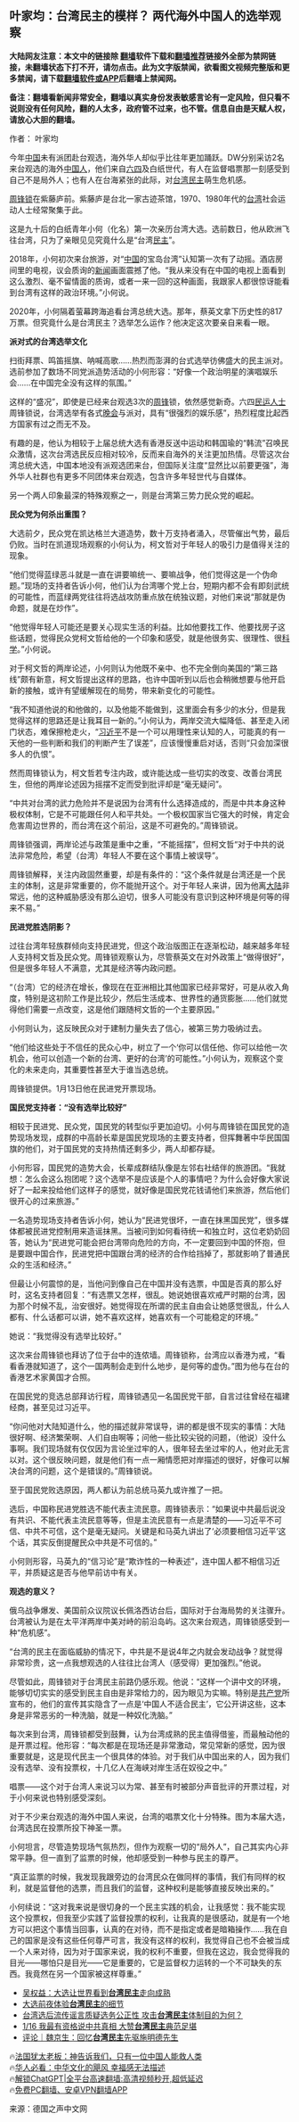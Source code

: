  <!-- 面包屑导航 --> <h2>叶家均：台湾民主的模样？ 两代海外中国人的选举观察</h2> <p class="notice"><b>大陆网友注意：本文中的链接除 <a href="https://github.com/bannedbook/fanqiang" >翻墙</a>软件下载和<a href="https://github.com/killgcd/justmysocks/blob/master/README.md">翻墙推荐</a>链接外全部为禁网链接，未翻墙状态下打不开，请勿点击。此为文字版禁闻，欲看图文视频完整版和更多禁闻，请下载<a href="https://github.com/bannedbook/fanqiang">翻墙软件或APP</a>后翻墙上禁闻网。</p><p>备注：翻墙看新闻非常安全，翻墙以真实身份发表敏感言论有一定风险，但只看不说则没有任何风险，翻的人太多，政府管不过来，也不管。信息自由是天赋人权，请放心大胆的翻墙。</b></p>  <div class="entry"> <p>作者： 叶家均</p> <p>今年<span class='wp_keywordlink_affiliate'><a href="https://www.bannedbook.org/" title="中国" target="_blank">中国</a></span>未有派团赴台观选，海外华人却似乎比往年更加踊跃。DW分别采访2名来台观选的海外<a href="https://www.bannedbook.org/bnews/tag/%e4%b8%ad%e5%9b%bd%e4%ba%ba/" class="st_tag internal_tag" rel="tag" title="标签 中国人 下的日志">中国人</a>，他们来自<span class='wp_keywordlink'><a href="https://www.bannedbook.org/forum2/topic2509.html" title="《中国六四真相》" target="_blank">六四</a></span>及白纸世代，有人在监督唱票那一刻感受到自己不是局外人；也有人在台海紧张的此际，对<a href="https://www.bannedbook.org/bnews/tag/%e5%8f%b0%e6%b9%be%e6%b0%91%e4%b8%bb/" class="st_tag internal_tag" rel="tag" title="标签 台湾民主 下的日志">台湾民主</a>萌生危机感。</p> <p><a href="https://www.bannedbook.org/bnews/tag/%e5%91%a8%e9%94%8b%e9%94%81/" class="st_tag internal_tag" rel="tag" title="标签 周锋锁 下的日志">周锋锁</a>在紫藤庐前。紫藤庐是台北一家古迹茶馆，1970、1980年代的<a href="https://www.bannedbook.org/bnews/tag/%e5%8f%b0%e6%b9%be/" class="st_tag internal_tag" rel="tag" title="标签 台湾 下的日志">台湾</a>社会运动人士经常聚集于此。</p> <p>这是九十后的白纸青年小何（化名）第一次亲历台湾大选。选前数日，他从欧洲飞往台湾，只为了亲眼见见究竟什么是“台湾<a href="https://www.bannedbook.org/bnews/tag/%e6%b0%91%e4%b8%bb/" class="st_tag internal_tag" rel="tag" title="标签 民主 下的日志">民主</a>”。</p> <p>2018年，小何初次来台旅游，对“<a href="https://www.bannedbook.org/bnews/tag/%E4%B8%AD%E5%9B%BD/" class="st_tag internal_tag" rel="tag" title="标签 中国 下的日志">中国</a>的宝岛台湾”认知第一次有了动摇。酒店房间里的电视，议会质询的<span class='wp_keywordlink_affiliate'><a href="https://www.bannedbook.org/" title="新闻">新闻</a></span>画面震撼了他。“我从来没有在中国的电视上面看到这么激烈、毫不留情面的质询，或者一来一回的这种画面，我跟家人都很惊讶能看到台湾有这样的政治环境。”小何说。</p> <p>2020年，小何隔着萤幕跨海追看台湾总统大选。那年，蔡英文拿下历史性的817万票。但究竟什么是台湾民主？选举怎么运作？他决定这次要亲自来看一眼。</p> <p><strong>派对式的台湾选举文化</strong></p> <p>扫街拜票、鸣笛摇旗、呐喊高歌……热烈而澎湃的台式选举彷佛盛大的民主派对。选前参加了数场不同党派造势活动的小何形容：“好像一个政治明星的演唱娱乐会……在中国完全没有这样的氛围。”</p> <p>这样的“盛况”，即使是已经来台观选3次的<a href="https://www.bannedbook.org/bnews/tag/%e5%91%a8%e9%94%8b/" class="st_tag internal_tag" rel="tag" title="标签 周锋 下的日志">周锋</a>锁，依然感觉新奇。六四<span class='wp_keywordlink'><a href="https://www.bannedbook.org/forum9/" title="民运人士看法轮功" target="_blank">民运人士</a></span>周锋锁说，台湾选举有各式<span class='wp_keywordlink_affiliate'><a href="https://zh-cn.shenyunperformingarts.org/" title="晚会" target="_blank">晚会</a></span>与派对，具有“很强烈的娱乐感”，热烈程度比起西方国家有过之而无不及。</p> <p>有趣的是，他认为相较于上届总统大选有香港反送中运动和韩国瑜的“韩流”召唤民众激情，这次台湾选民反应相对较冷，反而来自海外的关注更加热情。尽管这次台湾总统大选，中国本地没有派观选团来台，但国际关注度“显然比以前要更强”，海外华人社群也有更多不同团体来台观选，包含许多年轻世代与自媒体。</p> <p>另一个两人印象最深的特殊观察之一，则是台湾第三势力民众党的崛起。</p> <p><strong>民众党为何杀出重围？</strong></p> <p>大选前夕，民众党在凯达格兰大道造势，数十万支持者涌入，尽管催出气势，最后仍败。当时在凯道现场观察的小何认为，柯文哲对于年轻人的吸引力是值得关注的现象。</p> <p>“他们觉得蓝绿恶斗就是一直在讲要嘛统一、要嘛战争，他们觉得这是一个伪命题。”现场的支持者告诉小何，他们认为台湾哪个党上台，短期内都不会有即刻武统的可能性，而蓝绿两党往往将选战攻防重点放在统独议题，对他们来说“那就是伪命题，就是在炒作”。</p> <p>“他觉得年轻人可能还是要关心现实生活的利益。比如他要找工作、他要找房子这些话题，觉得民众党柯文哲给他的一个印象和感受，就是他很务实、很理性、很<span class='wp_keywordlink'><a href="https://www.bannedbook.org/forum11/topic309.html" title="禁片：“科学”的棍子" target="_blank">科学</a></span>。”小何说。</p> <p>对于柯文哲的两岸论述，小何则认为他既不亲中、也不完全倒向美国的“第三路线”颇有新意，柯文哲提出这样的思路，也许中国听到以后也会稍微想要与他开启新的接触，或许有望缓解现在的局势，带来新变化的可能性。</p> <p>“我不知道他说的和他做的，以及他能不能做到，这里面会有多少的水分，但是我觉得这样的思路还是让我耳目一新的。”小何认为，两岸交流大幅降低、甚至走入闭门状态，难保擦枪走火，“<a href="https://www.bannedbook.org/bnews/tag/%e4%b9%a0%e8%bf%91%e5%b9%b3/" class="st_tag internal_tag" rel="tag" title="标签 习近平 下的日志">习近平</a>不是一个可以用理性来认知的人，可能真的有一天他的一些判断和我们的判断产生了误差”，应该慢慢重启对话，否则“只会加深很多人的仇恨”。</p> <p>然而周锋锁认为，柯文哲若专注内政，或许能达成一些切实的改变、改善台湾民生，但他的两岸论述因为摇摆不定而受到批评却是“毫无疑问”。</p> <p>“中共对台湾的武力危险并不是说因为台湾有什么选择造成的，而是中共本身这种极权体制，它是不可能跟任何人和平共处。一个极权国家当它强大的时候，肯定会危害周边世界的，而台湾在这个前沿，这是不可避免的。”周锋锁说。</p> <p>周锋锁强调，两岸论述与政策是重中之重，“不能摇摆”，但柯文哲“对于中共的说法非常危险，希望（台湾）年轻人不要在这个事情上被误导”。</p> <p>周锋锁解释，关注内政固然重要，却是有条件的：“这个条件就是台湾还是一个民主的体制，这是非常重要的，你不能抛开这个。对于年轻人来讲，因为他离<span class='wp_keywordlink_affiliate'><a href="https://www.bannedbook.org/" title="大陆" target="_blank">大陆</a></span>非常远，他的这种威胁感没有那么迫切，很多人可能没有意识到这种环境是何等的得来不易。”</p> <p><strong>民进党胜选阴影？</strong></p> <p>过往台湾年轻族群倾向支持民进党，但这个政治版图正在逐渐松动，越来越多年轻人支持柯文哲及民众党。周锋锁观察认为，尽管蔡英文在对外政策上“做得很好”，但是很多年轻人不满意，尤其是经济等内政问题。</p> <p>“（台湾）它的经济在增长，像现在在亚洲相比其他国家已经非常好，可是从收入角度，特别是这初阶工作是比较少，然后生活成本、世界性的通货膨胀……他们就觉得他们需要一点改变，这是他们跟随柯文哲的一个主要原因。”</p>  <p>小何则认为，这反映民众对于建制力量失去了信心，被第三势力吸纳过去。</p> <p>“他们给这些处于不信任的民众心中，树立了一个‘你可以信任他、你可以给他一次机会，他可以创造一个新的台湾、更好的台湾’的可能性。”小何认为，观察这个变化的未来走向，其重要性甚至大于谁当选总统。</p> <p>周锋锁提供。1月13日他在民进党开票现场。</p> <p><strong>国民党支持者：“没有选举比较好”</strong></p> <p>相较于民进党、民众党，国民党的转型似乎更加迫切。小何与周锋锁在国民党的造势现场发现，成群的中高龄长辈是国民党现场的主要支持者，但挥舞著中华民国国旗的他们，对于国民党的支持热情还剩多少，两人却都存疑。</p> <p>小何形容，国民党的造势大会，长辈成群结队像是左邻右社结伴的旅游团。“我就想：怎么会这么抱团呢？这个选举不是应该是个人的事情吧？为什么会好像大家说好了一起来投给他们这样子的感觉，就好像是国民党花钱请他们来旅游，然后他们很开心的过来旅游。”</p> <p>一名造势现场支持者告诉小何，她认为“民进党很坏，一直在抹黑国民党”，很多媒体都被民进党控制用来造谣抹黑。当被问到如何看待统一和独立时，这位老奶奶回答，她认为“民进党可能会把台湾带向危险的方向，不一定要回到中国的怀抱，但是要跟中国合作，民进党把中国跟台湾的经济的合作给挡掉了，那就影响了普通民众的生活和经济。”</p> <p>但最让小何震惊的是，当他问到像自己在中国并没有选票，中国是否真的那么好时，这名支持者回复：“有选票又怎样，很乱。她说她很喜欢戒严时期的台湾，因为那个时候不乱，治安很好。她觉得现在所谓的民主自由会让她感觉很乱，什么人都有、什么话都可以讲，她不喜欢这样，她喜欢有一个可能稳定的环境。”</p> <p>她说：“我觉得没有选举比较好。”</p> <p>这次来台周锋锁也拜访了位于台中的连侬墙。周锋锁称，台湾应以香港为戒，“看看香港就知道了，这个一国两制会走到什么地步，是何等的虚伪。”图为他与在台的香港艺术家黄国才合照。</p> <p>在国民党的竞选总部拜访行程，周锋锁遇见一名国民党干部，自言过往曾经在福建经商，甚至见过习近平。</p> <p>“你问他对大陆知道什么，他的描述就非常误导，讲的都是很不现实的事情：大陆很好啊、经济繁荣啊、人们自由啊等；问他一些比较尖锐的问题，（他说）没什么事啊。我们现场就有仅仅因为言论坐过牢的人，很年轻去坐过牢的人，他对此无言以对。这个很反映问题，就是他们有一点一厢情愿把对岸描述的很好，好像可以解决台湾的问题，这个是错误的。”周锋锁说。</p>  <p>至于国民党败选原因，两人都认为前总统马英九或许推了一把。</p> <p>选后，中国称民进党胜选不能代表主流民意。周锋锁表示：“如果说中共最后说没有共识、不能代表主流民意等等，但是主流民意有一点是清楚的——习近平不可信、中共不可信，这个是毫无疑问。关键是和马英九讲出了‘必须要相信习近平’这个话，其实反倒提醒民众中共是不可信的。”</p> <p>小何则形容，马英九的“信习论”是“欺诈性的一种表述”，连中国人都不相信习近平，并质疑这是否与他早前访中有关。</p> <p><strong>观选的意义？</strong></p> <p>俄乌战争爆发、美国前众议院议长佩洛西访台后，国际对于台海局势的关注骤升。台湾被认为是在太平洋两岸中美对峙的前沿岛屿。这次来台观选，周锋锁感受到一种“危机感”。</p> <p>“台湾的民主在面临威胁的情况下，中共是不是说4年之内就会发动战争？就觉得非常珍贵，这一点我想观选的人往往比台湾人（感受得）更加强烈。”他说。</p> <p>尽管如此，周锋锁对于台湾民主前路仍感乐观。他说：“这样一个讲中文的环境，能够切切实实的感受到民主自由是非常给力的，因为眼见为实嘛。特别是<a href="https://www.bannedbook.org/bnews/tag/%e5%85%b1%e4%ba%a7%e5%85%9a/" class="st_tag internal_tag" rel="tag" title="标签 共产党 下的日志">共产党</a>所宣布的，他们的宣传其实隐含了一点是‘中国人不适合民主’，它公开讲这些，这本身是非常恶劣的一种洗脑，就是一种奴化洗脑。”</p> <p>每次来到台湾，周锋锁都受到鼓舞，认为台湾成熟的民主值得借鉴，而最触动他的是开票过程。他形容：“每次都是在现场还是非常激动，常见常新的感觉，因为很重要就是，这是现代民主一个很具体的体验。对于我们从中国出来的人，因为我们没有选举、没有投票权，十几亿人在海峡对岸生活在奴役之中。”</p> <p>唱票——这个对于台湾人来说习以为常、甚至有时被部分声音批评的开票过程，对于小何来说也特别感受深刻。</p> <p>对于不少来台观选的海外中国人来说，台湾的唱票文化十分特殊。图为本届大选，台湾选民在投票所投下神圣一票。</p> <p>小何坦言，尽管造势现场气氛热烈，但作为观察一切的“局外人”，自己其实内心非常平静。但一直到了监票的时候，他却感受到一种参与民主的尊严。</p> <p>“真正监票的时候，我发现我跟旁边的台湾民众在做同样的事情，我们有同样的权利，就是监督他的选票，而且我们的监督，这种权利是能够直接反映出来的。”</p>  <p>小何续说：“这对我来说是很切身的一个民主实践的机会，让我感觉：我不能实现这个投票权，但我至少实践了监督投票的权利，让我真的是很感动，就是有一个地方可以把这个事情当回事，认真的在对待，而不是指定或者是暗箱操作……我在自己的国家是没有这些任何尊严可言，我没有这样的权利，我觉得自己也不会被当成一个人来对待，因为对于国家来说，我的权利不重要，但我在这边，我会觉得我的目光——哪怕只是目光——它是重要的，它是监督权力运转的一个不可缺失的东西。我竟然在另一个国家被这样尊重。”</p> <!--<div id="taboola-mid-1"></div>--><ul class='op-related-articles' title='相关阅读'> <li><a href='https://www.bannedbook.org/bnews/comments/20240120/1990231.html' target='_blank'>吴权益：大选让世界看到<b>台湾民主</b>走向成熟</a></li> <li><a href='https://www.bannedbook.org/bnews/baitai/20240119/1989802.html' target='_blank'>大选前夜体验<b>台湾民主</b>的细节</a></li> <li><a href='https://www.bannedbook.org/bnews/ssgc/20240118/1989552.html' target='_blank'>台湾选后流传谣言质疑选务公正性 攻击<b>台湾民主</b>体制目的为何？</a></li> <li><a href='https://www.bannedbook.org/bnews/taiwannews/20240116/1988739.html' target='_blank'>1/16 我最有资格说中共真相 大赞<b>台湾民主</b>典范足堪</a></li> <li><a href='https://www.bannedbook.org/bnews/ssgc/20240116/1988515.html' target='_blank'>评论｜魏京生：回忆<b>台湾民主</b>先驱施明德先生</a></li> </ul> <p class="texttj"> 🔥<a href="https://www.bannedbook.org/bnews/ssgc/20230219/1850782.html" target="_blank">法国犹太老板：神告诉我们，只有一位中国人能救人类</a><br/> 🔥<a href="https://www.bannedbook.org/bnews/comments/20220220/1694796.html" target="_blank">华人必看：中华文化的飓风 幸福感无法描述</a><br/> 🔥<a href="https://github.com/bannedbook/fanqiang/wiki/V2ray%E6%9C%BA%E5%9C%BA" target="_blank">解锁ChatGPT|全平台高速翻墙:高清视频秒开,超低延迟</a><br/> 🔥<a href="https://github.com/bannedbook/fanqiang/wiki/%E7%A6%81%E9%97%BB%E7%BD%91%E5%AE%89%E5%8D%93%E7%BF%BB%E5%A2%99%E6%96%B0%E9%97%BBAPP" target="_blank">免费PC翻墙、安卓VPN翻墙APP</a><br/> </p><p class="src-info">来源：德国之声中文网 </p><a name='sharetosocial'></a> <div style="margin-bottom:5px;padding-bottom:5px;clear:both"> <div id="archive-pix-1" class="banner-ads"> <!-- AuctionX Display platform tag START --> <div id="27602x728x90x621x_ADSLOT1" clicktrack="%%CLICK_URL_ESC%%"></div>  <!-- AuctionX Display platform tag END --> </div> <div id="archive-pix-2" class="banner-ads"> <!-- AuctionX Display platform tag START --> <div id="27556x300x250x621x_ADSLOT1" clicktrack="%%CLICK_URL_ESC%%" style="margin:0 auto;text-align:center"></div>  <!-- AuctionX Display platform tag END --> </div> </div>  <div id="archive-pix-1" class="banner-ads"> <!-- AuctionX Display platform tag START --> <div id="27603x728x90x621x_ADSLOT1" clicktrack="%%CLICK_URL_ESC%%"></div>  <!-- AuctionX Display platform tag END --> </div> </div><!--END ENTRY--> 